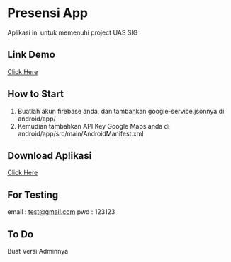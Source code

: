 # Presensi App

Aplikasi ini untuk memenuhi project UAS SIG

## Link Demo
[Click Here](https://www.youtube.com/watch?v=GUZd5MYsqiw)

## How to Start
1. Buatlah akun firebase anda, dan tambahkan google-service.jsonnya di android/app/
2. Kemudian tambahkan API Key Google Maps anda di android/app/src/main/AndroidManifest.xml

## Download Aplikasi
[Click Here](https://github.com/achyusuf10/flutter-presensi-app/raw/main/app-release.apk)

## For Testing
email : test@gmail.com
pwd : 123123

## To Do
Buat Versi Adminnya
